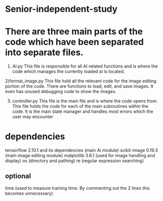 # Senior-independent-study

# There are three main parts of the code which have been separated into separate files.

1) AI.py
This file is responsible for all AI related functions and is where the code which
manages the currently loaded ai is located.

2)format_image.py
This file hold all the relevant code for the image editing portion of the code.
There are functions to load, edit, and save images. It even has unused debugging
code to show the images.

3) controller.py
This file is the main file and is where the code opens from. This file holds the
code for each of the main subroutines within the code. It is the main state manager
and handles most errors which the user may encounter

# dependencies
tensorflow 2.10.1 and its dependencies (main Ai module)
scikit-image 0.19.3 (main image editing module)
matplotlib 3.6.1 (used for image handling and display)
os (directory and pathing)
re (regular expression searching)

## optional
time (used to measure training time. By commenting out the 2 lines this becomes unnecessary)
